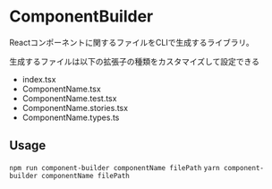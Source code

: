 # ComponentBuilder

Reactコンポーネントに関するファイルをCLIで生成するライブラリ。

生成するファイルは以下の拡張子の種類をカスタマイズして設定できる

- index.tsx
- ComponentName.tsx
- ComponentName.test.tsx
- ComponentName.stories.tsx
- ComponentName.types.ts

## Usage

`npm run component-builder componentName filePath`
`yarn component-builder componentName filePath`
